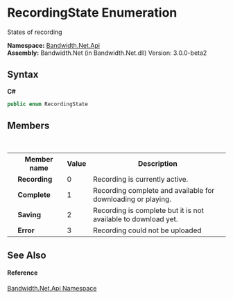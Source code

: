 ﻿# RecordingState Enumeration
 

States of recording

**Namespace:**&nbsp;<a href ="N_Bandwidth_Net_Api.md">Bandwidth.Net.Api</a><br />**Assembly:**&nbsp;Bandwidth.Net (in Bandwidth.Net.dll) Version: 3.0.0-beta2

## Syntax

**C#**<br />
``` C#
public enum RecordingState
```


## Members
&nbsp;<table><tr><th></th><th>Member name</th><th>Value</th><th>Description</th></tr><tr><td /><td target="F:Bandwidth.Net.Api.RecordingState.Recording">**Recording**</td><td>0</td><td>Recording is currently active.</td></tr><tr><td /><td target="F:Bandwidth.Net.Api.RecordingState.Complete">**Complete**</td><td>1</td><td>Recording complete and available for downloading or playing.</td></tr><tr><td /><td target="F:Bandwidth.Net.Api.RecordingState.Saving">**Saving**</td><td>2</td><td>Recording is complete but it is not available to download yet.</td></tr><tr><td /><td target="F:Bandwidth.Net.Api.RecordingState.Error">**Error**</td><td>3</td><td>Recording could not be uploaded</td></tr></table>

## See Also


#### Reference
<a href ="N_Bandwidth_Net_Api.md">Bandwidth.Net.Api Namespace</a><br />